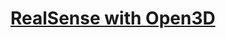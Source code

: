 # [RealSense with Open3D](http://www.open3d.org/docs/release/tutorial/sensor/realsense.html#realsense-with-open3d)

